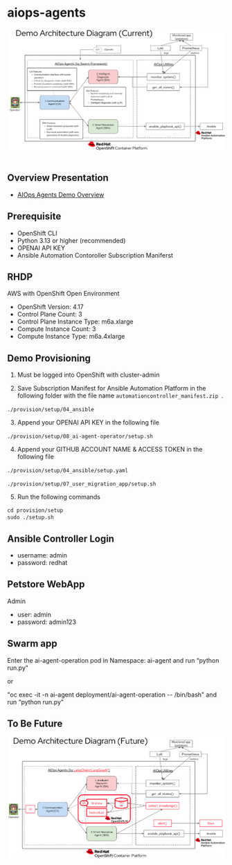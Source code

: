# aiops-agents

<div align="center">
<img src="./images/demo_architecture_current.png" width="800">
</div>
<br/>


## Overview Presentation
* [AIOps Agents Demo Overview](https://docs.google.com/presentation/d/1yzUVn5qyN946VpEl6n_-U6mqS2nr79TUFAW-EZ3WgHs/edit#slide=id.g30c26c6bc38_1_2303)

## Prerequisite
* OpenShift CLI
* Python 3.13 or higher (recommended)
* OPENAI API KEY
* Ansible Automation Contoroller Subscription Maniferst

## RHDP 
AWS with OpenShift Open Environment
* OpenShift Version: 4.17
* Control Plane Count: 3
* Control Plane Instance Type: m6a.xlarge
* Compute Instance Count: 3
* Compute Instance Type: m6a.4xlarge

## Demo Provisioning

1. Must be logged into OpenShift with cluster-admin

2. Save Subscription Manifest for Ansible Automation Platform in the following folder with the file name `automationcontroller_manifest.zip `.

`./provision/setup/04_ansible`

3. Append your OPENAI API KEY in the following file

`./provision/setup/08_ai-agent-operator/setup.sh`

4. Append your GITHUB ACCOUNT NAME & ACCESS TOKEN in the following file

`./provision/setup/04_ansible/setup.yaml`

`./provision/setup/07_user_migration_app/setup.sh`

5. Run the following commands

```
cd provision/setup
sudo ./setup.sh
```

## Ansible Controller Login
 - username: admin
 - password: redhat

## Petstore WebApp
Admin
 - user: admin
 - password: admin123

## Swarm app
Enter the ai-agent-operation pod in Namespace: ai-agent and run “python run.py"

or

"oc exec -it -n ai-agent deployment/ai-agent-operation -- /bin/bash" and run “python run.py"

## To Be Future

<div align="center">
<img src="./images/demo_architecture_future.png" width="800">
</div>
<br/>